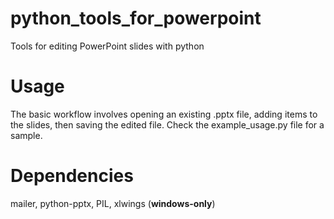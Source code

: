 # python_tools_for_powerpoint
Tools for editing PowerPoint slides with python

# Usage
The basic workflow involves opening an existing .pptx file, adding items to the slides, then saving the edited file.
Check the example_usage.py file for a sample.

# Dependencies
mailer, python-pptx, PIL, xlwings (**windows-only**)
